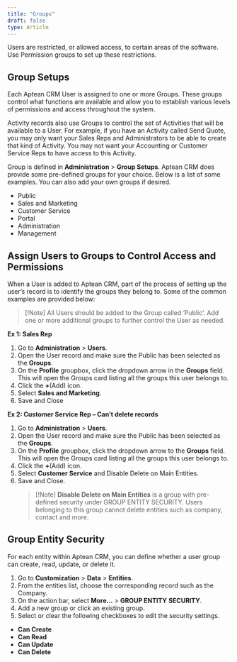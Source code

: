 ```yaml
---
title: "Groups"
draft: false
type: Article
---
```



Users are restricted, or allowed access, to certain areas of the software. Use Permission groups to set up these restrictions. 

## Group Setups 
Each Aptean CRM User is assigned to one or more Groups. These groups control what functions are available and allow you to establish various levels of permissions and access throughout the system. 

Activity records also use Groups to control the set of Activities that will be available to a User. For example, if you have an Activity called Send Quote, you may only want your Sales Reps and Administrators to be able to create that kind of Activity. You may not want your Accounting or Customer Service Reps to have access to this Activity. 

Group is defined in **Administration** > **Group Setups**. Aptean CRM does provide some pre-defined groups for your choice. Below is a list of some examples. You can also add your own groups if desired.
* Public  
* Sales and Marketing 
* Customer Service 
* Portal  
* Administration 
* Management  

## Assign Users to Groups to Control Access and  Permissions 
When a User is added to Aptean CRM, part of the process of setting up the user’s record is to identify the groups they belong to. Some of the common examples are provided below:
>[!Note] All Users should be added to the Group called ‘Public’. Add one or more additional groups to further control the User as needed.

**Ex 1: Sales Rep** 
1.	Go to **Administration** > **Users**.  
2.	Open the User record and make sure the Public has been selected as the **Groups**.  
3.	On the **Profile** groupbox, click the dropdown arrow in the **Groups** field. This will open the Groups card listing all the groups this user belongs to.  
4.	Click the **+**(Add) icon.  
5.	Select **Sales and Marketing**. 
6.	Save and Close  

**Ex 2: Customer Service Rep – Can’t delete records** 
1.	Go to **Administration** > **Users**.
2.	Open the User record and make sure the Public has been selected as the **Groups**.
3.	On the **Profile** groupbox, click the dropdown arrow to the **Groups** field. This will open the Groups card listing all the groups this user belongs to.  
4.	Click the **+**(Add) icon. 
5.	Select **Customer Service** and Disable Delete on Main Entities.  
6.	Save and Close.  
    >[!Note] **Disable Delete on Main Entities** is a group with pre-defined security under GROUP ENTITY SECURITY. Users belonging to this group cannot delete entities such as company, contact and more.

## Group Entity Security  
For each entity within Aptean CRM, you can define whether a user group can create, read, update, or delete it.  
1.	Go to **Customization** > **Data** > **Entities**.
2.	From the entities list, choose the corresponding record such as the Company.
3.	On the action bar, select **More…** > **GROUP ENTITY** **SECURITY**.
4.	Add a new group or click an existing group.
5.	Select or clear the following checkboxes to edit the security settings.
* **Can Create** 
* **Can Read** 
* **Can Update** 
* **Can Delete** 



